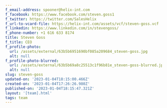 ```yaml
---
f_email-address: spooner@helix-int.com
f_facebook: https://www.facebook.com/steven.goss1
f_twitter: https://twitter.com/SalesHelix
f_url-to-vcard-file: https://helix-int.com/assets/vcf/steven-goss.vcf
f_linkedin: https://www.linkedin.com/in/stevengoss/
f_phone-number: +1 616 633 8174
title: Steven Goss
f_title: CEO
f_profile-photo:
  url: /assets/external/63b5b6951690bf085a209684_steven-goss.jpg
  alt: null
f_profile-photo-blurred:
  url: /assets/external/63b5b69a8c25513c1f96b81e_steven-goss-blurred.jpg
  alt: null
slug: steven-goss
updated-on: '2023-01-04T18:15:00.466Z'
created-on: '2023-01-04T17:26:26.980Z'
published-on: '2023-01-04T18:15:47.321Z'
layout: '[team].html'
tags: team
---
```



